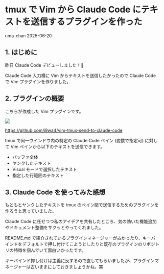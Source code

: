 # tmux で Vim から Claude Code にテキストを送信するプラグインを作った
uma-chan
2025-06-20

## 1. はじめに

昨日 Claude Code デビューしました！🙌

Claude Code 入力欄に Vim からテキストを送信したかったので Claude Code で
Vim プラグインを作りました。

## 2. プラグインの概要

こちらが作成した Vim プラグインです。

[![](https://i9wa4.github.io/assets/2025-06-20-vim-plugin-for-tmux-claude-code/vim-tmux-send-to-claude-code.jpeg)](https://github.com/i9wa4/vim-tmux-send-to-claude-code)

<https://github.com/i9wa4/vim-tmux-send-to-claude-code>

tmux で同一ウインドウ内の特定の Claude Code ペイン (変数で指定可)
に対して Vim ペインから以下のテキストを送信できます。

- バッファ全体
- ヤンクしたテキスト
- Visual モードで選択したテキスト
- 指定した行範囲のテキスト

## 3. Claude Code を使ってみた感想

もともとヤンクしたテキストを tmux
のペイン間で送信するためのプラグインを作ろうと思っていました。

Claude Code
に任せつつ私のアイデアを共有したところ、気の効いた機能追加やドキュメント整備をサクッとやってくれました。

README.md
で紹介されているプラグインマネージャーが古かったり、キーバインドをデフォルトで押し付けてこようとしたりと既存のプラグインのリポジトリの特徴を掴んでいて面白いかったです。

キーバインド押し付けは主義に反するので直してもらいましたが、プラグインマネージャーは古いままにしておきましょうかね。笑
